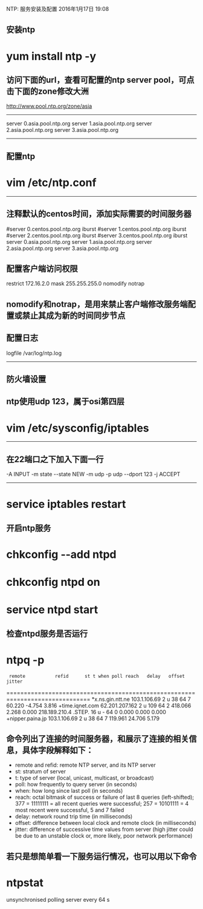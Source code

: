 NTP: 服务安装及配置
2016年1月17日
19:08
 
## 安装ntp
# yum install ntp -y
 
## 访问下面的url，查看可配置的ntp server pool，可点击下面的zone修改大洲
http://www.pool.ntp.org/zone/asia
*************************************
   server 0.asia.pool.ntp.org
   server 1.asia.pool.ntp.org
   server 2.asia.pool.ntp.org
   server 3.asia.pool.ntp.org
*************************************
 
## 配置ntp
# vim /etc/ntp.conf
**************************************
## 注释默认的centos时间，添加实际需要的时间服务器
#server 0.centos.pool.ntp.org iburst
#server 1.centos.pool.ntp.org iburst
#server 2.centos.pool.ntp.org iburst
#server 3.centos.pool.ntp.org iburst
server 0.asia.pool.ntp.org
server 1.asia.pool.ntp.org
server 2.asia.pool.ntp.org
server 3.asia.pool.ntp.org
 
## 配置客户端访问权限
restrict 172.16.2.0 mask 255.255.255.0 nomodify notrap
## nomodify和notrap，是用来禁止客户端修改服务端配置或禁止其成为新的时间同步节点
 
## 配置日志
logfile /var/log/ntp.log
**************************************
## 防火墙设置
## ntp使用udp 123，属于osi第四层
# vim /etc/sysconfig/iptables
****************************************
## 在22端口之下加入下面一行
-A INPUT -m state --state NEW -m udp -p udp --dport 123 -j ACCEPT
****************************************
# service iptables restart
 
## 开启ntp服务
# chkconfig --add ntpd
# chkconfig ntpd on
# service ntpd start
 
## 检查ntpd服务是否运行
# ntpq  -p
     remote           refid      st t when poll reach   delay   offset  jitter
==============================================================================
*x.ns.gin.ntt.ne 103.1.106.69     2 u   38   64    7   60.220   -4.754   3.816
+time.iqnet.com  62.201.207.162   2 u  109   64    2  418.066    2.268   0.000
 218.189.210.4   .STEP.          16 u    -   64    0    0.000    0.000   0.000
+nipper.paina.jp 103.1.106.69     2 u   38   64    7  119.961   24.706   5.179
## 命令列出了连接的时间服务器，和展示了连接的相关信息，具体字段解释如下：
* remote and refid: remote NTP server, and its NTP server
* st: stratum of server
* t: type of server (local, unicast, multicast, or broadcast)
* poll: how frequently to query server (in seconds)
* when: how long since last poll (in seconds)
* reach: octal bitmask of success or failure of last 8 queries (left-shifted); 377 = 11111111 = all recent queries were successful; 257 = 10101111 = 4 most recent were successful, 5 and 7 failed
* delay: network round trip time (in milliseconds)
* offset: difference between local clock and remote clock (in milliseconds)
* jitter: difference of successive time values from server (high jitter could be due to an unstable clock or, more likely, poor network performance) 
 
## 若只是想简单看一下服务运行情况，也可以用以下命令
# ntpstat
unsynchronised
   polling server every 64 s
 
 
